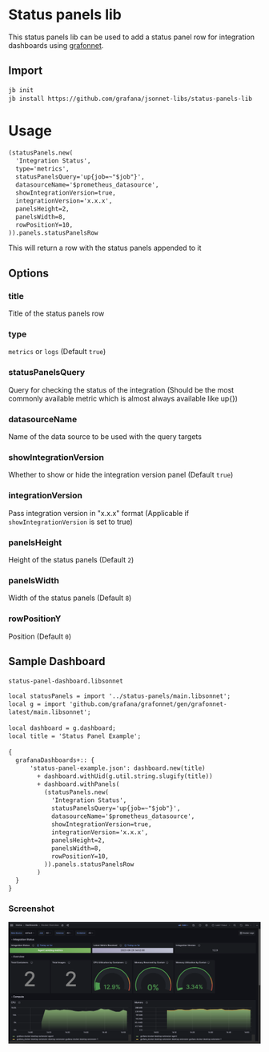 # Status panels lib

This status panels lib can be used to add a status panel row for integration dashboards using [grafonnet](https://github.com/grafana/grafonnet).

## Import

```sh
jb init
jb install https://github.com/grafana/jsonnet-libs/status-panels-lib
```

# Usage

```
(statusPanels.new(
  'Integration Status',
  type='metrics',
  statusPanelsQuery='up{job=~"$job"}',
  datasourceName='$prometheus_datasource',
  showIntegrationVersion=true,
  integrationVersion='x.x.x',
  panelsHeight=2,
  panelsWidth=8,
  rowPositionY=10,
)).panels.statusPanelsRow
```

This will return a row with the status panels appended to it

## Options

### title

Title of the status panels row

### type

`metrics` or `logs` (Default `true`)

### statusPanelsQuery

Query for checking the status of the integration (Should be the most commonly available metric which is almost always available like up{})

### datasourceName

Name of the data source to be used with the query targets

### showIntegrationVersion

Whether to show or hide the integration version panel (Default `true`)

### integrationVersion

Pass integration version in "x.x.x" format (Applicable if `showIntegrationVersion` is set to true)

### panelsHeight

Height of the status panels (Default `2`)

### panelsWidth

Width of the status panels (Default `8`)

### rowPositionY

Position (Default `0`)

## Sample Dashboard

`status-panel-dashboard.libsonnet`

```
local statusPanels = import '../status-panels/main.libsonnet';
local g = import 'github.com/grafana/grafonnet/gen/grafonnet-latest/main.libsonnet';

local dashboard = g.dashboard;
local title = 'Status Panel Example';

{
  grafanaDashboards+:: {
      'status-panel-example.json': dashboard.new(title)
        + dashboard.withUid(g.util.string.slugify(title))
        + dashboard.withPanels(
          (statusPanels.new(
            'Integration Status',
            statusPanelsQuery='up{job=~"$job"}',
            datasourceName='$prometheus_datasource',
            showIntegrationVersion=true,
            integrationVersion='x.x.x',
            panelsHeight=2,
            panelsWidth=8,
            rowPositionY=10,
          )).panels.statusPanelsRow
        )
  }
}

```

### Screenshot

![Dashboard screenshot](example/status-panel-dashboard.png?raw=true "Optional Title")
